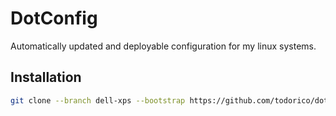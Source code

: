 # DotConfig

Automatically updated and deployable configuration for my linux systems.

## Installation

```sh
git clone --branch dell-xps --bootstrap https://github.com/todorico/dotconfig.git
```

